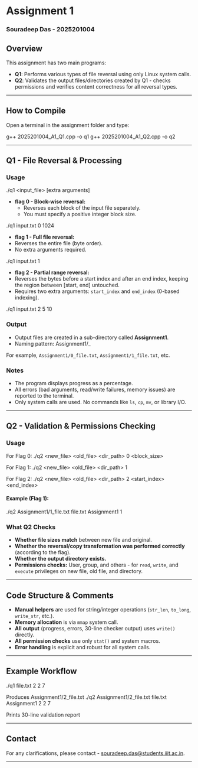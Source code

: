 # Assignment 1
### Souradeep Das - 2025201004


## Overview

This assignment has two main programs:

- **Q1**: Performs various types of file reversal using only Linux system calls.
- **Q2**: Validates the output files/directories created by Q1 - checks permissions and verifies content correctness for all reversal types.


***

## How to Compile

Open a terminal in the assignment folder and type:

g++ 2025201004_A1_Q1.cpp -o q1
g++ 2025201004_A1_Q2.cpp -o q2


***

## Q1 - File Reversal & Processing

### Usage

./q1 <input_file> <flag> [extra arguments]


- **flag 0 - Block-wise reversal:**
  - Reverses each block of the input file separately.
  - You must specify a positive integer block size.

./q1 input.txt 0 1024


- **flag 1 - Full file reversal:**
- Reverses the entire file (byte order).
- No extra arguments required.

./q1 input.txt 1


- **flag 2 - Partial range reversal:**
- Reverses the bytes before a start index and after an end index, keeping the region between [start, end] untouched.
- Requires two extra arguments: `start_index` and `end_index` (0-based indexing).

./q1 input.txt 2 5 10


### Output

- Output files are created in a sub-directory called **Assignment1**.
- Naming pattern: 
Assignment1/<flag>_<inputfilename>

For example, `Assignment1/0_file.txt`, `Assignment1/1_file.txt`, etc.

### Notes

- The program displays progress as a percentage.
- All errors (bad arguments, read/write failures, memory issues) are reported to the terminal.
- Only system calls are used. No commands like `ls`, `cp`, `mv`, or library I/O.

***

## Q2 - Validation & Permissions Checking

### Usage

For Flag 0:
./q2 <new_file> <old_file> <dir_path> 0 <block_size>

For Flag 1:
./q2 <new_file> <old_file> <dir_path> 1

For Flag 2:
./q2 <new_file> <old_file> <dir_path> 2 <start_index> <end_index>


#### Example (Flag 1):
./q2 Assignment1/1_file.txt file.txt Assignment1 1


### What Q2 Checks

- **Whether file sizes match** between new file and original.
- **Whether the reversal/copy transformation was performed correctly** (according to the flag).
- **Whether the output directory exists.**
- **Permissions checks:** User, group, and others - for `read`, `write`, and `execute` privileges on new file, old file, and directory.


***

## Code Structure & Comments

- **Manual helpers** are used for string/integer operations (`str_len`, `to_long`, `write_str`, etc.).
- **Memory allocation** is via `mmap` system call.
- **All output** (progress, errors, 30-line checker output) uses `write()` directly.
- **All permission checks** use only `stat()` and system macros.
- **Error handling** is explicit and robust for all system calls.

***

## Example Workflow

./q1 file.txt 2 2 7

Produces Assignment1/2_file.txt
./q2 Assignment1/2_file.txt file.txt Assignment1 2 2 7

Prints 30-line validation report

***

## Contact

For any clarifications, please contact - souradeep.das@students.iiit.ac.in.

***

